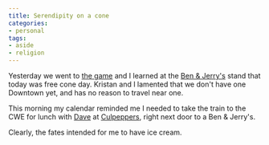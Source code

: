 ```yaml
---
title: Serendipity on a cone
categories:
- personal
tags:
- aside
- religion
---
```


Yesterday we went to [the game][1] and I learned at the [Ben & Jerry's][2] stand that today was free cone day.  Kristan and I lamented that we don't have one Downtown yet, and has no reason to travel near one.

This morning my calendar reminded me I needed to take the train to the CWE for lunch with [Dave][3] at [Culpeppers][4], right next door to a Ben & Jerry's.

Clearly, the fates intended for me to have ice cream.

   [1]: http://mlb.mlb.com/NASApp/mlb/news/wrap.jsp?ymd=20060424&content_id=1416694&vkey=wrapup2005&fext=.jsp&c_id=mlb
   [2]: http://www.benandjerrys.com/
   [3]: http://bangroot.hopto.org/
   [4]: http://www.culpeppers.com/
